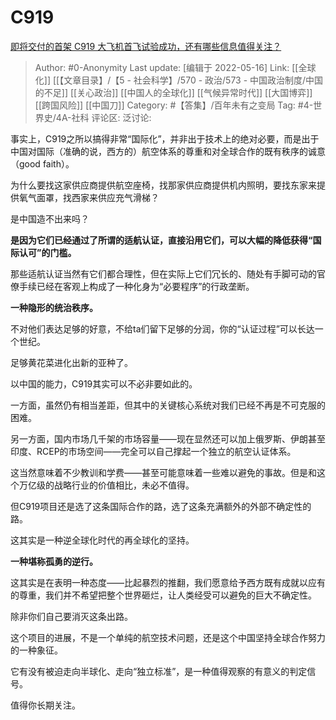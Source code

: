 # C919
[即将交付的首架 C919 大飞机首飞试验成功，还有哪些信息值得关注？](https://www.zhihu.com/question/532772508/answer/2487734691)

> Author: #0-Anonymity
> Last update: [编辑于 2022-05-16]
> Link: [[全球化]] [[【文章目录】/【5 - 社会科学】/570 - 政治/573 - 中国政治制度/中国的不足]] [[关心政治]] [[中国人的全球化]] [[气候异常时代]] [[大国博弈]] [[跨国风险]] [[中国刀]]
> Category: #【答集】/百年未有之变局
> Tag: #4-世界史/4A-社科
> 评论区:
> 泛讨论:

事实上，C919之所以搞得非常“国际化”，并非出于技术上的绝对必要，而是出于中国对国际（准确的说，西方的）航空体系的尊重和对全球合作的既有秩序的诚意（good faith）。

为什么要找这家供应商提供航空座椅，找那家供应商提供机内照明，要找东家来提供氧气面罩，找西家来供应充气滑梯？

是中国造不出来吗？

**是因为它们已经通过了所谓的适航认证，直接沿用它们，可以大幅的降低获得“国际认可”的门槛。**

那些适航认证当然有它们都合理性，但在实际上它们冗长的、随处有手脚可动的官僚手续已经在客观上构成了一种化身为“必要程序”的行政垄断。

**一种隐形的统治秩序。**

不对他们表达足够的好意，不给ta们留下足够的分润，你的“认证过程”可以长达一个世纪。

足够黄花菜进化出新的亚种了。

以中国的能力，C919其实可以不必非要如此的。

一方面，虽然仍有相当差距，但其中的关键核心系统对我们已经不再是不可克服的困难。

另一方面，国内市场几千架的市场容量——现在显然还可以加上俄罗斯、伊朗甚至印度、RCEP的市场空间——完全可以自己撑起一个独立的航空认证体系。

这当然意味着不少教训和学费——甚至可能意味着一些难以避免的事故。但是和这个万亿级的战略行业的价值相比，未必不值得。

但C919项目还是选了这条国际合作的路，选了这条充满额外的外部不确定性的路。

这其实是一种逆全球化时代的再全球化的坚持。

**一种堪称孤勇的逆行。**

这其实是在表明一种态度——比起暴烈的推翻，我们愿意给予西方既有成就以应有的尊重，我们并不希望把整个世界砸烂，让人类经受可以避免的巨大不确定性。

除非你们自己要消灭这条出路。

这个项目的进展，不是一个单纯的航空技术问题，还是这个中国坚持全球合作努力的一种象征。

它有没有被迫走向半球化、走向“独立标准”，是一种值得观察的有意义的判定信号。

值得你长期关注。
